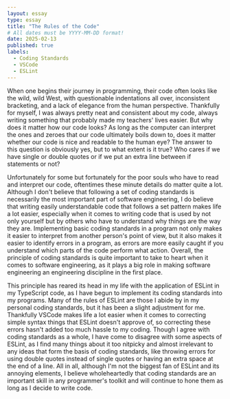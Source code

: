 ```yaml
---
layout: essay
type: essay
title: "The Rules of the Code"
# All dates must be YYYY-MM-DD format!
date: 2025-02-13
published: true
labels:
  - Coding Standards
  - VSCode
  - ESLint
---
```


When one begins their journey in programming, their code often looks like the wild, wild West, with questionable indentations all over, inconsistent bracketing, and a lack of elegance from the human perspective. Thankfully for myself, I was always pretty neat and consistent about my code, always writing something that probably made my teachers' lives easier. But why does it matter how our code looks? As long as the computer can interpret the ones and zeroes that our code ultimately boils down to, does it matter whether our code is nice and readable to the human eye? The answer to this question is obviously yes, but to what extent is it true? Who cares if we have single or double quotes or if we put an extra line between if statements or not?

Unfortunately for some but fortunately for the poor souls who have to read and interpret our code, oftentimes these minute details do matter quite a lot. Although I don't believe that following a set of coding standards is necessarily the most important part of software engineering, I do believe that writing easily understandable code that follows a set pattern makes life a lot easier, especially when it comes to writing code that is used by not only yourself but by others who have to understand why things are the way they are. Implementing basic coding standards in a program not only makes it easier to interpret from another person's point of view, but it also makes it easier to identify errors in a program, as errors are more easily caught if you understand which parts of the code perform what action. Overall, the principle of coding standards is quite important to take to heart when it comes to software engineering, as it plays a big role in making software engineering an engineering discipline in the first place.

This principle has reared its head in my life with the application of ESLint in my TypeScript code, as I have begun to implement its coding standards into my programs. Many of the rules of ESLint are those I abide by in my  personal coding standards, but it has been a slight adjustment for me. Thankfully VSCode makes life a lot easier when it comes to correcting simple syntax things that ESLint doesn't approve of, so correcting these errors hasn't added too much hassle to my coding. Though I agree with coding standards as a whole, I have come to disagree with some aspects of ESLint, as I find many things about it too nitpicky and almost irrelevant to any ideas that form the basis of coding standards, like throwing errors for using double quotes instead of single quotes or having an extra space at the end of a line. All in all, although I'm not the biggest fan of ESLint and its annoying elements, I believe wholeheartedly that coding standards are an important skill in any programmer's toolkit and will continue to hone them as long as I decide to write code.

